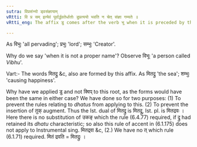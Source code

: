 ```yaml
---
sutra: विप्रसंभ्यो ड्वसंज्ञायाम्
vRtti: वि प्र सम् इत्येवं पूर्वार्द्धवतेर्धातोः डुप्रत्ययो भवति न चेत् संज्ञा गम्यते ॥
vRtti_eng: The affix डु comes after the verb भू when it is preceded by the _upasargas_ वि, प्र and सम् provided that the word to be formed does not mean an appellative.

---
```

As विभुः 'all pervading'; प्रभुः 'lord'; सम्भुः 'Creator'.

Why do we say 'when it is not a proper name'? Observe विभूः 'a person called _Vibhu_'.

Vart:- The words मितद्रु &c, also are formed by this affix. As मितद्रु 'the sea'; शम्भुः 'causing happiness'.

Why have we applied डु and not क्विप् to this root, as the forms would have been the same in either case? We have done so for two purposes: (1) To prevent the rules relating to _dhatus_ from applying to this. (2) To prevent the insertion of तुक् augment. Thus the Ist. dual of मितद्रु is मितद्रू, Ist. pl. is मितद्रवः । Here there is no substitution of उकङ् which the rule (6.4.77) required, if द्रु had retained its _dhatu_ characteristic; so also this rule of accent in (6.1.175) does not apply to Instrumental sing. मितद्र्वा &c, (2.) We have no त् which rule (6.1.71) required. मितं द्रवति = मितद्रुः ।